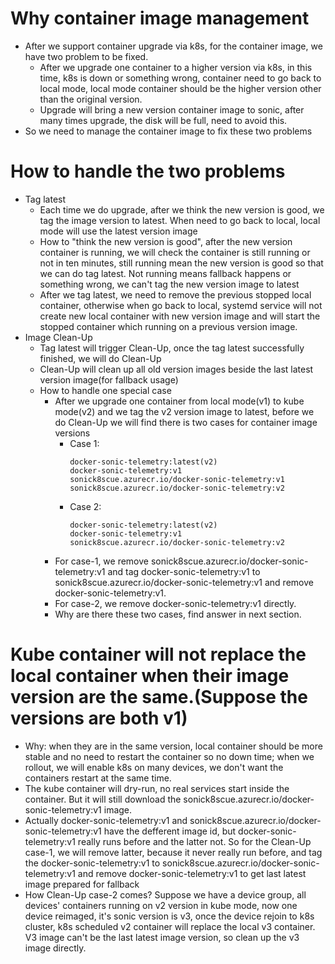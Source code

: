 # Why container image management

- After we support container upgrade via k8s, for the container image, we have two problem to be fixed.
    - After we upgrade one container to a higher version via k8s, in this time, k8s is down or something wrong, container need to go back to local mode, local mode container should be the higher version other than the original version.
    - Upgrade will bring a new version container image to sonic, after many times upgrade, the disk will be full, need to avoid this.
- So we need to manage the container image to fix these two problems


# How to handle the two problems
- Tag latest
    - Each time we do upgrade, after we think the new version is good, we tag the image version to latest. When need to go back to local, local mode will use the latest version image
    - How to "think the new version is good", after the new version container is running, we will check the container is still running or not in ten minutes, still running mean the new version is good so that we can do  tag latest. Not running means fallback happens or something wrong, we can't tag the new version image to latest
    - After we tag latest, we need to remove the previous stopped local container, otherwise when go back to local, systemd service will not create new local container with new version image and will start the stopped container which running on a previous version image.
- Image Clean-Up
    - Tag latest will trigger Clean-Up, once the tag latest successfully finished, we will do Clean-Up
    - Clean-Up will clean up all old version images beside the last latest version image(for fallback usage)
    - How to handle one special case
        - After we upgrade one container from local mode(v1) to kube mode(v2) and we tag the v2 version image to latest, before we do Clean-Up we will find there is two cases for container image versions
            - Case 1:
                ```
                docker-sonic-telemetry:latest(v2)
                docker-sonic-telemetry:v1
                sonick8scue.azurecr.io/docker-sonic-telemetry:v1
                sonick8scue.azurecr.io/docker-sonic-telemetry:v2
                ```
            - Case 2:
                ```
                docker-sonic-telemetry:latest(v2)
                docker-sonic-telemetry:v1
                sonick8scue.azurecr.io/docker-sonic-telemetry:v2
                ```
        - For case-1, we remove sonick8scue.azurecr.io/docker-sonic-telemetry:v1 and tag docker-sonic-telemetry:v1 to sonick8scue.azurecr.io/docker-sonic-telemetry:v1 and remove docker-sonic-telemetry:v1.
        - For case-2, we remove docker-sonic-telemetry:v1 directly.
        - Why are there these two cases, find answer in next section.

# Kube container will not replace the local container when their image version are the same.(Suppose the versions are both v1)
- Why: when they are in the same version, local container should be more stable and no need to restart the container so no down time; when we rollout, we will enable k8s on many devices, we don't want the containers restart at the same time.
- The kube container will dry-run, no real services start inside the container. But it will still download the sonick8scue.azurecr.io/docker-sonic-telemetry:v1 image.
- Actually docker-sonic-telemetry:v1 and sonick8scue.azurecr.io/docker-sonic-telemetry:v1 have the defferent image id, but docker-sonic-telemetry:v1 really runs before and the latter not. So for the Clean-Up case-1, we will remove latter, because it never really run before, and tag the docker-sonic-telemetry:v1 to sonick8scue.azurecr.io/docker-sonic-telemetry:v1 and remove docker-sonic-telemetry:v1 to get last latest image prepared for fallback
- How Clean-Up case-2 comes? Suppose we have a device group, all devices' containers running on v2 version in kube mode, now one device reimaged, it's sonic version is v3, once the device rejoin to k8s cluster, k8s scheduled v2 container will replace the local v3 container. V3 image can't be the last latest image version, so clean up the v3 image directly.
